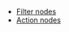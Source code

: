 
- [Filter nodes](/docs/user-guide/rule-engine-2-0/nodes/filter-nodes/)
- [Action nodes](/docs/user-guide/rule-engine-2-0/nodes/action-nodes/)